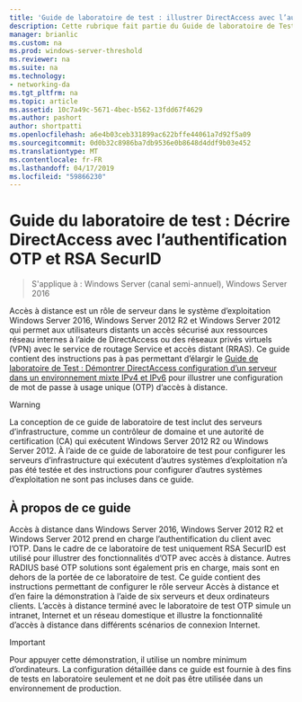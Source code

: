 ```yaml
---
title: 'Guide de laboratoire de test : illustrer DirectAccess avec l’authentification OTP et RSA SecurID'
description: Cette rubrique fait partie du Guide de laboratoire de Test - démontrer DirectAccess avec l’authentification OTP et RSA SecurID pour Windows Server 2016
manager: brianlic
ms.custom: na
ms.prod: windows-server-threshold
ms.reviewer: na
ms.suite: na
ms.technology:
- networking-da
ms.tgt_pltfrm: na
ms.topic: article
ms.assetid: 10c7a49c-5671-4bec-b562-13fdd67f4629
ms.author: pashort
author: shortpatti
ms.openlocfilehash: a6e4b03ceb331899ac622bffe44061a7d92f5a09
ms.sourcegitcommit: 0d0b32c8986ba7db9536e0b8648d4ddf9b03e452
ms.translationtype: MT
ms.contentlocale: fr-FR
ms.lasthandoff: 04/17/2019
ms.locfileid: "59866230"
---
```

# <a name="test-lab-guide-demonstrate-directaccess-with-otp-authentication-and-rsa-securid"></a>Guide du laboratoire de test : Décrire DirectAccess avec l’authentification OTP et RSA SecurID

>S'applique à : Windows Server (canal semi-annuel), Windows Server 2016

Accès à distance est un rôle de serveur dans le système d’exploitation Windows Server 2016, Windows Server 2012 R2 et Windows Server 2012 qui permet aux utilisateurs distants un accès sécurisé aux ressources réseau internes à l’aide de DirectAccess ou des réseaux privés virtuels (VPN) avec le service de routage Service et accès distant (RRAS). Ce guide contient des instructions pas à pas permettant d’élargir le [Guide de laboratoire de Test : Démontrer DirectAccess configuration d’un serveur dans un environnement mixte IPv4 et IPv6](https://go.microsoft.com/fwlink/p/?LinkId=237004) pour illustrer une configuration de mot de passe à usage unique (OTP) d’accès à distance.  
  
> [!WARNING]  
> La conception de ce guide de laboratoire de test inclut des serveurs d’infrastructure, comme un contrôleur de domaine et une autorité de certification (CA) qui exécutent Windows Server 2012 R2 ou Windows Server 2012. À l’aide de ce guide de laboratoire de test pour configurer les serveurs d’infrastructure qui exécutent d’autres systèmes d’exploitation n’a pas été testée et des instructions pour configurer d’autres systèmes d’exploitation ne sont pas incluses dans ce guide.  
  
## <a name="about-this-guide"></a>À propos de ce guide  
Accès à distance dans Windows Server 2016, Windows Server 2012 R2 et Windows Server 2012 prend en charge l’authentification du client avec l’OTP. Dans le cadre de ce laboratoire de test uniquement RSA SecurID est utilisé pour illustrer des fonctionnalités d’OTP avec accès à distance. Autres RADIUS basé OTP solutions sont également pris en charge, mais sont en dehors de la portée de ce laboratoire de test. Ce guide contient des instructions permettant de configurer le rôle serveur Accès à distance et d’en faire la démonstration à l’aide de six serveurs et deux ordinateurs clients. L’accès à distance terminé avec le laboratoire de test OTP simule un intranet, Internet et un réseau domestique et illustre la fonctionnalité d’accès à distance dans différents scénarios de connexion Internet.  
  
> [!IMPORTANT]  
> Pour appuyer cette démonstration, il utilise un nombre minimum d’ordinateurs. La configuration détaillée dans ce guide est fournie à des fins de tests en laboratoire seulement et ne doit pas être utilisée dans un environnement de production.  
  


